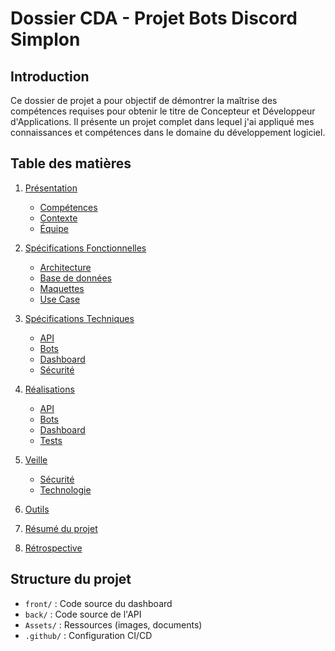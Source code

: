 # Dossier CDA - Projet Bots Discord Simplon

## Introduction

Ce dossier de projet a pour objectif de démontrer la maîtrise des compétences requises pour obtenir le titre de Concepteur et Développeur d'Applications. Il présente un projet complet dans lequel j'ai appliqué mes connaissances et compétences dans le domaine du développement logiciel.

## Table des matières

1. [Présentation](Presentation/)
   - [Compétences](Presentation/competences/)
   - [Contexte](Presentation/contexte/)
   - [Équipe](Presentation/equipe/)

2. [Spécifications Fonctionnelles](Specifications_fonctionnelles/)
   - [Architecture](Specifications_fonctionnelles/architecture/)
   - [Base de données](Specifications_fonctionnelles/bdd/)
   - [Maquettes](Specifications_fonctionnelles/maquettes/)
   - [Use Case](Specifications_fonctionnelles/usecase/)

3. [Spécifications Techniques](Specifications_techniques/)
   - [API](Specifications_techniques/api/)
   - [Bots](Specifications_techniques/bots/)
   - [Dashboard](Specifications_techniques/dashboard/)
   - [Sécurité](Specifications_techniques/securite/)

4. [Réalisations](Realisations/)
   - [API](Realisations/api/)
   - [Bots](Realisations/bots/)
   - [Dashboard](Realisations/dashboard/)
   - [Tests](Realisations/tests/)

5. [Veille](Veille/)
   - [Sécurité](Veille/securite/)
   - [Technologie](Veille/technologie/)

6. [Outils](Outils/)
7. [Résumé du projet](Resume_projet/)
8. [Rétrospective](Retrospective/)

## Structure du projet

- `front/` : Code source du dashboard
- `back/` : Code source de l'API
- `Assets/` : Ressources (images, documents)
- `.github/` : Configuration CI/CD 
